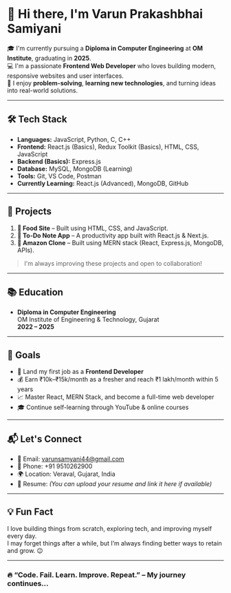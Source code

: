 # 👋 Hi there, I'm Varun Prakashbhai Samiyani

🎓 I'm currently pursuing a **Diploma in Computer Engineering** at **OM Institute**, graduating in **2025**.  
💻 I'm a passionate **Frontend Web Developer** who loves building modern, responsive websites and user interfaces.  
🧠 I enjoy **problem-solving**, **learning new technologies**, and turning ideas into real-world solutions.

---

## 🛠️ Tech Stack

- **Languages:** JavaScript, Python, C, C++
- **Frontend:** React.js (Basics), Redux Toolkit (Basics), HTML, CSS, JavaScript
- **Backend (Basics):** Express.js
- **Database:** MySQL, MongoDB (Learning)
- **Tools:** Git, VS Code, Postman
- **Currently Learning:** React.js (Advanced), MongoDB, GitHub

---

## 🚀 Projects

1. **🍔 Food Site** – Built using HTML, CSS, and JavaScript.
2. **📝 To-Do Note App** – A productivity app built with React.js & Next.js.
3. **🛒 Amazon Clone** – Built using MERN stack (React, Express.js, MongoDB, APIs).

> I'm always improving these projects and open to collaboration!

---

## 📚 Education

- **Diploma in Computer Engineering**  
  OM Institute of Engineering & Technology, Gujarat  
  **2022 – 2025**

---

## 🎯 Goals

- 💼 Land my first job as a **Frontend Developer**
- 💰 Earn ₹10k–₹15k/month as a fresher and reach ₹1 lakh/month within 5 years
- 📈 Master React, MERN Stack, and become a full-time web developer
- 🎓 Continue self-learning through YouTube & online courses

---

## 📬 Let's Connect

- 📧 Email: [varunsamyani44@gmail.com](mailto:varunsamyani44@gmail.com)  
- 📱 Phone: +91 9510262900  
- 🌍 Location: Veraval, Gujarat, India  
- 💼 Resume: *(You can upload your resume and link it here if available)*

---

## 💡 Fun Fact

I love building things from scratch, exploring tech, and improving myself every day.  
I may forget things after a while, but I’m always finding better ways to retain and grow. 😉

---

### 🔥 “Code. Fail. Learn. Improve. Repeat.” – My journey continues...

